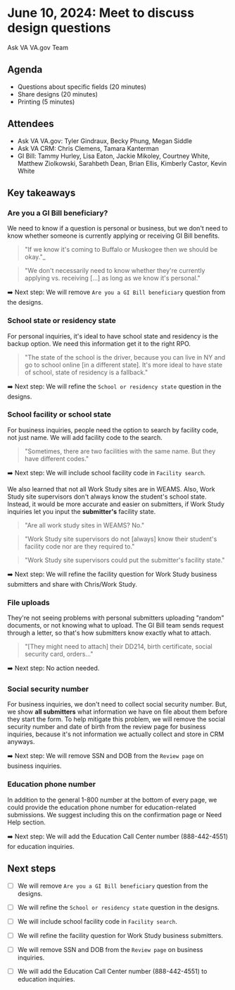 # June 10, 2024: Meet to discuss design questions

Ask VA VA.gov Team

## Agenda

  *   Questions about specific fields (20 minutes)
  *   Share designs (20 minutes)
  *   Printing (5 minutes)

 ## Attendees

 * Ask VA VA.gov: Tyler Gindraux, Becky Phung, Megan Siddle
 * Ask VA CRM: Chris Clemens, Tamara Kanterman
 * GI Bill: Tammy Hurley, Lisa Eaton, Jackie Mikoley, Courtney White, Matthew Ziolkowski, Sarahbeth Dean, Brian Ellis, Kimberly Castor, Kevin White

## Key takeaways

### Are you a GI Bill beneficiary?
We need to know if a question is personal or business, but we don't need to know whether someone is currently applying or receiving GI Bill benefits.

> "If we know it's coming to Buffalo or Muskogee then we should be okay."_

> "We don't necessarily need to know whether they're currently applying vs. receiving [...] as long as we know it's personal."

➡️ Next step: We will remove `Are you a GI Bill beneficiary` question from the designs.

### School state or residency state
For personal inquiries, it's ideal to have school state and residency is the backup option. We need this information get it to the right RPO.

> "The state of the school is the driver, because you can live in NY and go to school online [in a different state]. It's more ideal to have state of school, state of residency is a fallback."

➡️ Next step: We will refine the `School or residency state` question in the designs.

### School facility or school state
For business inquiries, people need the option to search by facility code, not just name. We will add facility code to the search.

> "Sometimes, there are two facilities with the same name. But they have different codes."

➡️ Next step: We will include school facility code in `Facility search`.

We also learned that not all Work Study sites are in WEAMS. Also, Work Study site supervisors don't always know the student's school state. Instead, it would be more accurate and easier on submitters, if Work Study inquiries let you input the **submitter's** facility state.

> "Are all work study sites in WEAMS? No."

> "Work Study site supervisors do not [always] know their student's facility code nor are they required to."

> "Work Study site supervisors could put the submitter's facility state."

➡️ Next step: We will refine the facility question for Work Study business submitters and share with Chris/Work Study.

### File uploads
They're not seeing problems with personal submitters uploading "random" documents, or not knowing what to upload. The GI Bill team sends request through a letter, so that's how submitters know exactly what to attach.

> "[They might need to attach] their DD214, birth certificate, social security card, orders..."

➡️ Next step: No action needed.

### Social security number
For business inquiries, we don't need to collect social security number. But, we show **all submitters** what information we have on file about them before they start the form. To help mitigate this problem, we will remove the social security number and date of birth from the review page for business inquiries, because it's not information we actually collect and store in CRM anyways.

➡️ Next step: We will remove SSN and DOB from the `Review page` on business inquiries.

### Education phone number
In addition to the general 1-800 number at the bottom of every page, we could provide the education phone number for education-related submissions. We suggest including this on the confirmation page or Need Help section.

➡️ Next step: We will add the Education Call Center number (888-442-4551) for education inquiries.

## Next steps

- [ ] We will remove `Are you a GI Bill beneficiary` question from the designs.
- [ ] We will refine the `School or residency state` question in the designs.
- [ ] We will include school facility code in `Facility search`.
- [ ] We will refine the facility question for Work Study business submitters.
- [ ] We will remove SSN and DOB from the `Review page` on business inquiries.
- [ ] We will add the Education Call Center number (888-442-4551) to education inquiries.
 
